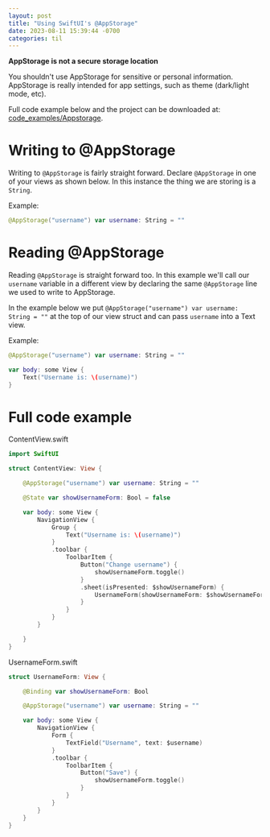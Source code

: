 ```yaml
---
layout: post
title: "Using SwiftUI's @AppStorage"
date: 2023-08-11 15:39:44 -0700
categories: til
---
```


**AppStorage is not a secure storage location**

You shouldn't use AppStorage for sensitive or personal information. AppStorage is really intended for app settings, such as theme (dark/light mode, etc).

Full code example below and the project can be downloaded at: [code_examples/Appstorage](https://github.com/miotke/andrewmiotke.com/tree/main/swiftui_app_storage/code_examples/Appstorage).

# Writing to @AppStorage

Writing to `@AppStorage` is fairly straight forward. Declare `@AppStorage` in one of your views as shown below. In this instance the thing we are storing is a `String`.

Example:
```swift
@AppStorage("username") var username: String = ""
```

# Reading @AppStorage

Reading `@AppStorage` is straight forward too. In this example we'll call our `username` variable in a different view by declaring the same `@AppStorage` line we used to write to AppStorage.

In the example below we put `@AppStorage("username") var username: String = ""` at the top of our view struct and can pass `username` into a Text view.

Example:
```swift
@AppStorage("username") var username: String = ""

var body: some View {
    Text("Username is: \(username)")
}
```

# Full code example

ContentView.swift
```swift
import SwiftUI

struct ContentView: View {

    @AppStorage("username") var username: String = ""

    @State var showUsernameForm: Bool = false

    var body: some View {
        NavigationView {
            Group {
                Text("Username is: \(username)")
            }
            .toolbar {
                ToolbarItem {
                    Button("Change username") {
                        showUsernameForm.toggle()
                    }
                    .sheet(isPresented: $showUsernameForm) {
                        UsernameForm(showUsernameForm: $showUsernameForm)
                    }
                }
            }
        }

    }
}
```

UsernameForm.swift
```swift
struct UsernameForm: View {

    @Binding var showUsernameForm: Bool

    @AppStorage("username") var username: String = ""

    var body: some View {
        NavigationView {
            Form {
                TextField("Username", text: $username)
            }
            .toolbar {
                ToolbarItem {
                    Button("Save") {
                        showUsernameForm.toggle()
                    }
                }
            }
        }
    }
}

```